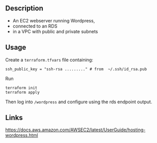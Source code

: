 ## Description

- An EC2 webserver running Wordpress, 
- connected to an RDS
- in a VPC with public and private subnets

## Usage

Create a `terraform.tfvars` file containing:
```
ssh_public_key = "ssh-rsa ........." # from  ~/.ssh/id_rsa.pub 
```

Run
```
terraform init
terraform apply
```

Then log into `/wordpress` and configure using the rds endpoint output.

## Links

https://docs.aws.amazon.com/AWSEC2/latest/UserGuide/hosting-wordpress.html